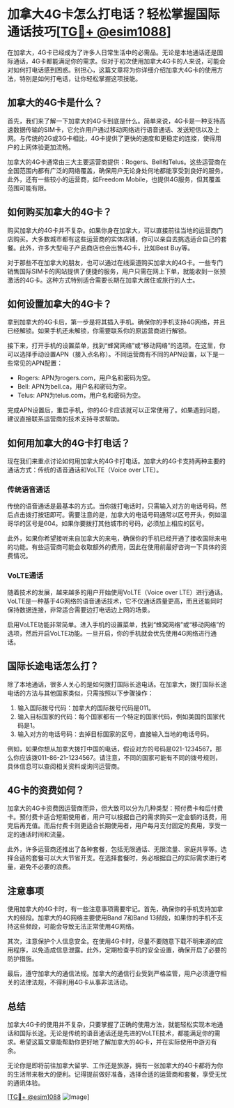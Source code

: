 # 加拿大4G卡怎么打电话？轻松掌握国际通话技巧[[TG💪+ @esim1088](https://t.me/s/esim1088)]

在加拿大，4G卡已经成为了许多人日常生活中的必需品。无论是本地通话还是国际通话，4G卡都能满足你的需求。但对于初次使用加拿大4G卡的人来说，可能会对如何打电话感到困惑。别担心，这篇文章将为你详细介绍加拿大4G卡的使用方法，特别是如何打电话，让你轻松掌握这项技能。

## 加拿大的4G卡是什么？

首先，我们来了解一下加拿大的4G卡到底是什么。简单来说，4G卡是一种支持高速数据传输的SIM卡，它允许用户通过移动网络进行语音通话、发送短信以及上网。与传统的2G或3G卡相比，4G卡提供了更快的速度和更稳定的连接，使得用户的上网体验更加流畅。

加拿大的4G卡通常由三大主要运营商提供：Rogers、Bell和Telus。这些运营商在全国范围内都有广泛的网络覆盖，确保用户无论身处何地都能享受到良好的服务。此外，还有一些较小的运营商，如Freedom Mobile，也提供4G服务，但其覆盖范围可能有限。

## 如何购买加拿大的4G卡？

购买加拿大的4G卡并不复杂。如果你身在加拿大，可以直接前往当地的运营商门店购买。大多数城市都有这些运营商的实体店铺，你可以亲自去挑选适合自己的套餐。此外，许多大型电子产品商店也会出售4G卡，比如Best Buy等。

对于那些不在加拿大的朋友，也可以通过在线渠道购买加拿大的4G卡。一些专门销售国际SIM卡的网站提供了便捷的服务，用户只需在网上下单，就能收到一张预激活的4G卡。这种方式特别适合需要长期在加拿大居住或旅行的人士。

## 如何设置加拿大的4G卡？

拿到加拿大的4G卡后，第一步是将其插入手机。确保你的手机支持4G网络，并且已经解锁。如果手机还未解锁，你需要联系你的原运营商进行解锁。

接下来，打开手机的设置菜单，找到“蜂窝网络”或“移动网络”的选项。在这里，你可以选择手动设置APN（接入点名称）。不同运营商有不同的APN设置，以下是一些常见的APN配置：

- Rogers: APN为rogers.com，用户名和密码为空。
- Bell: APN为bell.ca，用户名和密码为空。
- Telus: APN为telus.com，用户名和密码为空。

完成APN设置后，重启手机，你的4G卡应该就可以正常使用了。如果遇到问题，建议直接联系运营商的技术支持寻求帮助。

## 如何用加拿大的4G卡打电话？

现在我们来重点讨论如何用加拿大的4G卡打电话。加拿大的4G卡支持两种主要的通话方式：传统的语音通话和VoLTE（Voice over LTE）。

### 传统语音通话

传统的语音通话是最基本的方式。当你拨打电话时，只需输入对方的电话号码，然后点击拨打按钮即可。需要注意的是，加拿大的电话号码通常以区号开头，例如温哥华的区号是604。如果你要拨打其他城市的号码，必须加上相应的区号。

此外，如果你希望接听来自加拿大的来电，确保你的手机已经开通了接收国际来电的功能。有些运营商可能会收取额外的费用，因此在使用前最好咨询一下具体的资费情况。

### VoLTE通话

随着技术的发展，越来越多的用户开始使用VoLTE（Voice over LTE）进行通话。VoLTE是一种基于4G网络的语音通话技术，它不仅通话质量更高，而且还能同时保持数据连接，非常适合需要边打电话边上网的场景。

启用VoLTE功能非常简单。进入手机的设置菜单，找到“蜂窝网络”或“移动网络”的选项，然后开启VoLTE功能。一旦开启，你的手机就会优先使用4G网络进行通话。

## 国际长途电话怎么打？

除了本地通话，很多人关心的是如何拨打国际长途电话。在加拿大，拨打国际长途电话的方法与其他国家类似，只需按照以下步骤操作：

1. 输入国际拨号代码：加拿大的国际拨号代码是011。
2. 输入目标国家的代码：每个国家都有一个特定的国家代码，例如美国的国家代码是1。
3. 输入对方的电话号码：去掉目标国家的区号，直接输入当地的电话号码。

例如，如果你想从加拿大拨打中国的电话，假设对方的号码是021-1234567，那么你应该拨011-86-21-1234567。请注意，不同的国家可能有不同的拨号规则，具体信息可以查阅相关资料或询问运营商。

## 4G卡的资费如何？

加拿大的4G卡资费因运营商而异，但大致可以分为几种类型：预付费卡和后付费卡。预付费卡适合短期使用者，用户可以根据自己的需求购买一定金额的话费，用完后再充值。而后付费卡则更适合长期使用者，用户每月支付固定的费用，享受一定的通话时间和流量。

此外，许多运营商还推出了各种套餐，包括无限通话、无限流量、家庭共享等。选择合适的套餐可以大大节省开支。在选择套餐时，务必根据自己的实际需求进行考量，避免不必要的浪费。

## 注意事项

使用加拿大的4G卡时，有一些注意事项需要牢记。首先，确保你的手机支持加拿大的频段。加拿大的4G网络主要使用Band 7和Band 13频段，如果你的手机不支持这些频段，可能会导致无法正常使用4G网络。

其次，注意保护个人信息安全。在使用4G卡时，尽量不要随意下载不明来源的应用程序，以免造成信息泄露。此外，定期检查手机的安全设置，确保开启了必要的防护措施。

最后，遵守加拿大的通信法规。加拿大的通信行业受到严格监管，用户必须遵守相关的法律法规，不得利用4G卡从事非法活动。

## 总结

加拿大4G卡的使用并不复杂，只要掌握了正确的使用方法，就能轻松实现本地通话和国际长途。无论是传统的语音通话还是先进的VoLTE技术，都能满足你的需求。希望这篇文章能帮助你更好地了解加拿大的4G卡，并在实际使用中游刃有余。

无论你是即将前往加拿大留学、工作还是旅游，拥有一张加拿大的4G卡都将为你的生活带来极大的便利。记得提前做好准备，选择合适的运营商和套餐，享受无忧的通讯体验。

[[TG💪+ @esim1088](https://t.me/s/esim1088) ![Image](https://i.postimg.cc/4NQfJmqS/Snipaste-2025-05-13-00-14-12.png)]